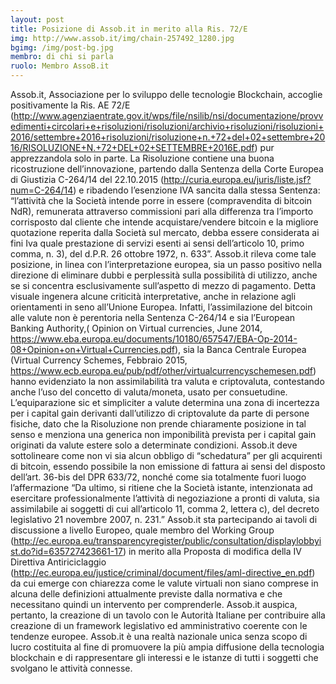 ```yaml
---
layout: post
title: Posizione di Assob.it in merito alla Ris. 72/E
img: http://www.assob.it/img/chain-257492_1280.jpg
bgimg: /img/post-bg.jpg
membro: di chi si parla
ruolo: Membro AssoB.it
---
```

[//]: # "Scrivere qui  sotto un summary del post"

<!-- more -->
[//]: # "Scrivere qui  sotto il post in markdown"
Assob.it, Associazione per lo sviluppo delle tecnologie Blockchain, accoglie positivamente la Ris. AE 72/E (http://www.agenziaentrate.gov.it/wps/file/nsilib/nsi/documentazione/provvedimenti+circolari+e+risoluzioni/risoluzioni/archivio+risoluzioni/risoluzioni+2016/settembre+2016+risoluzioni/risoluzione+n.+72+del+02+settembre+2016/RISOLUZIONE+N.+72+DEL+02+SETTEMBRE+2016E.pdf) pur apprezzandola solo in parte.
La Risoluzione contiene una buona ricostruzione dell’innovazione, partendo dalla Sentenza della Corte Europea di Giustizia C-264/14 del 22.10.2015 (http://curia.europa.eu/juris/liste.jsf?num=C-264/14) e ribadendo l’esenzione IVA sancita dalla stessa Sentenza: “l’attività che la Società intende porre in essere (compravendita di bitcoin NdR), remunerata attraverso commissioni pari alla differenza tra l’importo corrisposto dal cliente che intende acquistare/vendere bitcoin e la migliore quotazione reperita dalla Società sul mercato, debba essere considerata ai fini Iva quale prestazione di servizi esenti ai sensi dell’articolo 10, primo comma, n. 3), del d.P.R. 26 ottobre 1972, n. 633”.
Assob.it rileva come tale posizione, in linea con l’interpretazione europea, sia un passo positivo nella direzione di eliminare dubbi e perplessità sulla possibilità di utilizzo, anche se si concentra esclusivamente sull’aspetto di mezzo di pagamento. Detta visuale ingenera alcune criticità interpretative, anche in relazione agli orientamenti in seno all’Unione Europea.
Infatti, l’assimilazione del bitcoin alle valute non è perentoria nella Sentenza C-264/14 e sia l’European Banking Authority,( Opinion on Virtual currencies, June 2014, https://www.eba.europa.eu/documents/10180/657547/EBA-Op-2014-08+Opinion+on+Virtual+Currencies.pdf), sia la Banca Centrale Europea (Virtual Currency Schemes, Febbraio 2015, https://www.ecb.europa.eu/pub/pdf/other/virtualcurrencyschemesen.pdf) hanno evidenziato la non assimilabilità tra valuta e criptovaluta, contestando anche l’uso del concetto di valuta/moneta, usato per consuetudine. 
L’equiparazione sic et simpliciter a valute determina una zona di incertezza per i capital gain derivanti dall’utilizzo di criptovalute da parte di persone fisiche, dato che la Risoluzione non prende chiaramente posizione in tal senso e menziona una generica non imponibilità prevista per i capital gain originati da valute estere solo a determinate condizioni.
Assob.it deve sottolineare come non vi sia alcun obbligo di “schedatura” per gli acquirenti di bitcoin, essendo possibile la non emissione di fattura ai sensi del disposto dell’art. 36-bis del DPR 633/72, nonché come sia totalmente fuori luogo l’affermazione “Da ultimo, si ritiene che la Società istante, intenzionata ad esercitare professionalmente l’attività di negoziazione a pronti di valuta, sia assimilabile ai soggetti di cui all’articolo 11, comma 2, lettera c), del decreto legislativo 21 novembre 2007, n. 231.”
Assob.it sta partecipando ai tavoli di discussione a livello Europeo, quale membro del Working Group (http://ec.europa.eu/transparencyregister/public/consultation/displaylobbyist.do?id=635727423661-17) in merito alla Proposta di modifica della IV Direttiva Antiriciclaggio (http://ec.europa.eu/justice/criminal/document/files/aml-directive_en.pdf) da cui emerge con chiarezza come le valute virtuali non siano comprese in alcuna delle definizioni attualmente previste dalla normativa e che necessitano quindi un intervento per comprenderle.
Assob.it auspica, pertanto, la creazione di un tavolo con le Autorità Italiane per contribuire alla creazione di un framework legislativo ed amministrativo coerente con le tendenze europee.
Assob.it è una realtà nazionale unica senza scopo di lucro costituita al fine di promuovere la più ampia diffusione della tecnologia blockchain e di rappresentare gli interessi e le istanze di tutti i soggetti che svolgano le attività connesse.

